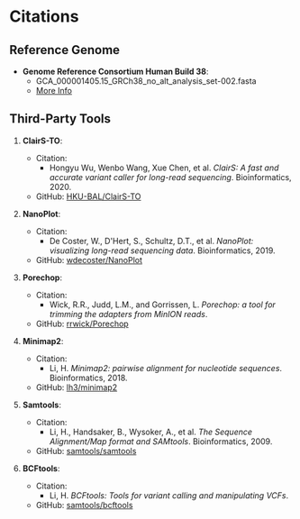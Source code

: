 # Citations

## Reference Genome
- **Genome Reference Consortium Human Build 38**: 
  - GCA_000001405.15_GRCh38_no_alt_analysis_set-002.fasta
  - [More Info](https://www.ncbi.nlm.nih.gov/assembly/GCA_000001405.15)

## Third-Party Tools
1. **ClairS-TO**: 
   - Citation: 
     - Hongyu Wu, Wenbo Wang, Xue Chen, et al. *ClairS: A fast and accurate variant caller for long-read sequencing*. Bioinformatics, 2020. 
   - GitHub: [HKU-BAL/ClairS-TO](https://github.com/HKU-BAL/ClairS-TO)

2. **NanoPlot**: 
   - Citation: 
     - De Coster, W., D'Hert, S., Schultz, D.T., et al. *NanoPlot: visualizing long-read sequencing data*. Bioinformatics, 2019.
   - GitHub: [wdecoster/NanoPlot](https://github.com/wdecoster/NanoPlot)

3. **Porechop**: 
   - Citation: 
     - Wick, R.R., Judd, L.M., and Gorrissen, L. *Porechop: a tool for trimming the adapters from MinION reads*. 
   - GitHub: [rrwick/Porechop](https://github.com/rrwick/Porechop)

4. **Minimap2**: 
   - Citation: 
     - Li, H. *Minimap2: pairwise alignment for nucleotide sequences*. Bioinformatics, 2018.
   - GitHub: [lh3/minimap2](https://github.com/lh3/minimap2)

5. **Samtools**: 
   - Citation: 
     - Li, H., Handsaker, B., Wysoker, A., et al. *The Sequence Alignment/Map format and SAMtools*. Bioinformatics, 2009.
   - GitHub: [samtools/samtools](https://github.com/samtools/samtools)

6. **BCFtools**: 
   - Citation: 
     - Li, H. *BCFtools: Tools for variant calling and manipulating VCFs*. 
   - GitHub: [samtools/bcftools](https://github.com/samtools/bcftools)

